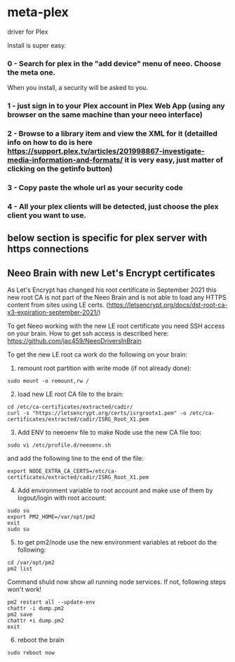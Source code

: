 # meta-plex
driver for Plex

Install is super easy.

### 0 - Search for plex in the "add device" menu of neeo. Choose the meta one.
When you install, a security will be asked to you.
### 1 - just sign in to your Plex account  in Plex Web App (using any browser on the same machine than your neeo interface)
### 2 - Browse to a library item and view the XML for it (detailled info on how to do is here https://support.plex.tv/articles/201998867-investigate-media-information-and-formats/ it is very easy, just matter of clicking on the getinfo button)
### 3 - Copy paste the whole url as your security code
### 4 - All your plex clients will be detected, just choose the plex client you want to use.

## below section is specific for plex server with https connections

## Neeo Brain with new Let's Encrypt certificates

As Let's Encrypt has changed his root certificate in September 2021 this new root CA is not part of the Neeo Brain and is not able to load any HTTPS content from sites using LE certs.
(https://letsencrypt.org/docs/dst-root-ca-x3-expiration-september-2021/)

To get Neeo working with the new LE root certificate you need SSH access on your brain. How to get ssh access is described here: https://github.com/jac459/NeeoDriversInBrain

To get the new LE root ca work do the following on your brain:

1. remount root partition with write mode (if not already done):
```
sudo mount -o remount,rw /
```

2. load new LE root CA file to the brain:
```
cd /etc/ca-certificates/extracted/cadir/
curl -s "https://letsencrypt.org/certs/isrgrootx1.pem" -o /etc/ca-certificates/extracted/cadir/ISRG_Root_X1.pem
```

3. Add ENV to neeoenv file to make Node use the new CA file too:
```
sudo vi /etc/profile.d/neeoenv.sh
```

and add the following line to the end of the file:
```
export NODE_EXTRA_CA_CERTS=/etc/ca-certificates/extracted/cadir/ISRG_Root_X1.pem
```

4. Add environment variable to root account and make use of them by logout/login with root account:
```
sudo su
export PM2_HOME=/var/opt/pm2
exit
sudo su
```

5. to get pm2/node use the new environment variables at reboot do the following:
```
cd /var/opt/pm2
pm2 list
```
Command shuld now show all running node services. If not, following steps won't work!


```
pm2 restart all --update-env
chattr -i dump.pm2
pm2 save
chattr +i dump.pm2
exit
```

6. reboot the brain
```
sudo reboot now
```
